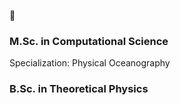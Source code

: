 🌊
### M.Sc. in Computational Science
Specialization: Physical Oceanography

### B.Sc. in Theoretical Physics
